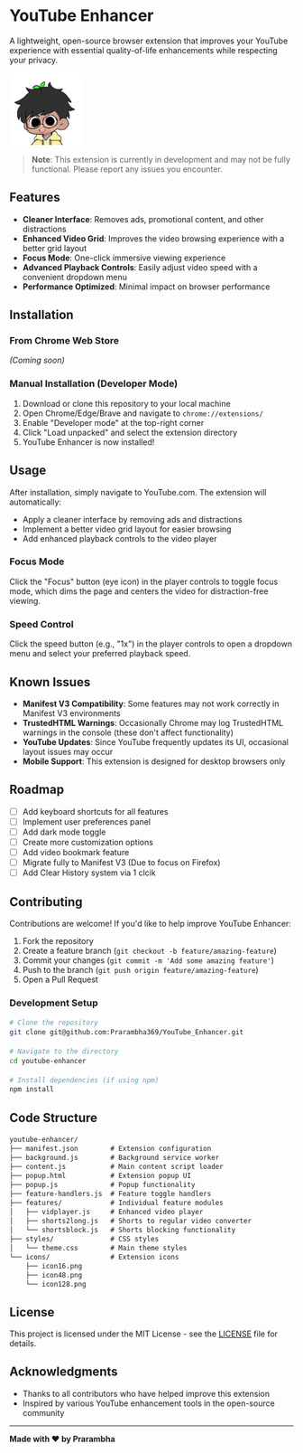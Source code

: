 # YouTube Enhancer

A lightweight, open-source browser extension that improves your YouTube experience with essential quality-of-life enhancements while respecting your privacy.

![YouTube Enhancer Logo](youtube-enhancer/icons/icon128.png)

> **Note**: This extension is currently in development and may not be fully functional. Please report any issues you encounter.

## Features

- **Cleaner Interface**: Removes ads, promotional content, and other distractions
- **Enhanced Video Grid**: Improves the video browsing experience with a better grid layout
- **Focus Mode**: One-click immersive viewing experience
- **Advanced Playback Controls**: Easily adjust video speed with a convenient dropdown menu
- **Performance Optimized**: Minimal impact on browser performance

## Installation

### From Chrome Web Store
*(Coming soon)*

### Manual Installation (Developer Mode)
1. Download or clone this repository to your local machine
2. Open Chrome/Edge/Brave and navigate to `chrome://extensions/`
3. Enable "Developer mode" at the top-right corner
4. Click "Load unpacked" and select the extension directory
5. YouTube Enhancer is now installed!

## Usage

After installation, simply navigate to YouTube.com. The extension will automatically:

- Apply a cleaner interface by removing ads and distractions
- Implement a better video grid layout for easier browsing
- Add enhanced playback controls to the video player

### Focus Mode
Click the "Focus" button (eye icon) in the player controls to toggle focus mode, which dims the page and centers the video for distraction-free viewing.

### Speed Control
Click the speed button (e.g., "1x") in the player controls to open a dropdown menu and select your preferred playback speed.

## Known Issues

- **Manifest V3 Compatibility**: Some features may not work correctly in Manifest V3 environments
- **TrustedHTML Warnings**: Occasionally Chrome may log TrustedHTML warnings in the console (these don't affect functionality)
- **YouTube Updates**: Since YouTube frequently updates its UI, occasional layout issues may occur
- **Mobile Support**: This extension is designed for desktop browsers only

## Roadmap

- [ ] Add keyboard shortcuts for all features
- [ ] Implement user preferences panel
- [ ] Add dark mode toggle
- [ ] Create more customization options
- [ ] Add video bookmark feature
- [ ] Migrate fully to Manifest V3 (Due to focus on Firefox)
- [ ] Add Clear History system via 1 clcik

## Contributing

Contributions are welcome! If you'd like to help improve YouTube Enhancer:

1. Fork the repository
2. Create a feature branch (`git checkout -b feature/amazing-feature`)
3. Commit your changes (`git commit -m 'Add some amazing feature'`)
4. Push to the branch (`git push origin feature/amazing-feature`)
5. Open a Pull Request

### Development Setup

```bash
# Clone the repository
git clone git@github.com:Prarambha369/YouTube_Enhancer.git

# Navigate to the directory
cd youtube-enhancer

# Install dependencies (if using npm)
npm install
```

## Code Structure

```
youtube-enhancer/
├── manifest.json        # Extension configuration
├── background.js        # Background service worker
├── content.js           # Main content script loader
├── popup.html           # Extension popup UI
├── popup.js             # Popup functionality
├── feature-handlers.js  # Feature toggle handlers
├── features/            # Individual feature modules
│   ├── vidplayer.js     # Enhanced video player
│   ├── shorts2long.js   # Shorts to regular video converter
│   └── shortsblock.js   # Shorts blocking functionality
├── styles/              # CSS styles
│   └── theme.css        # Main theme styles
└── icons/               # Extension icons
    ├── icon16.png
    ├── icon48.png
    └── icon128.png
```

## License

This project is licensed under the MIT License - see the [LICENSE](LICENSE) file for details.

## Acknowledgments

- Thanks to all contributors who have helped improve this extension
- Inspired by various YouTube enhancement tools in the open-source community

---

**Made with ❤️ by Prarambha**
